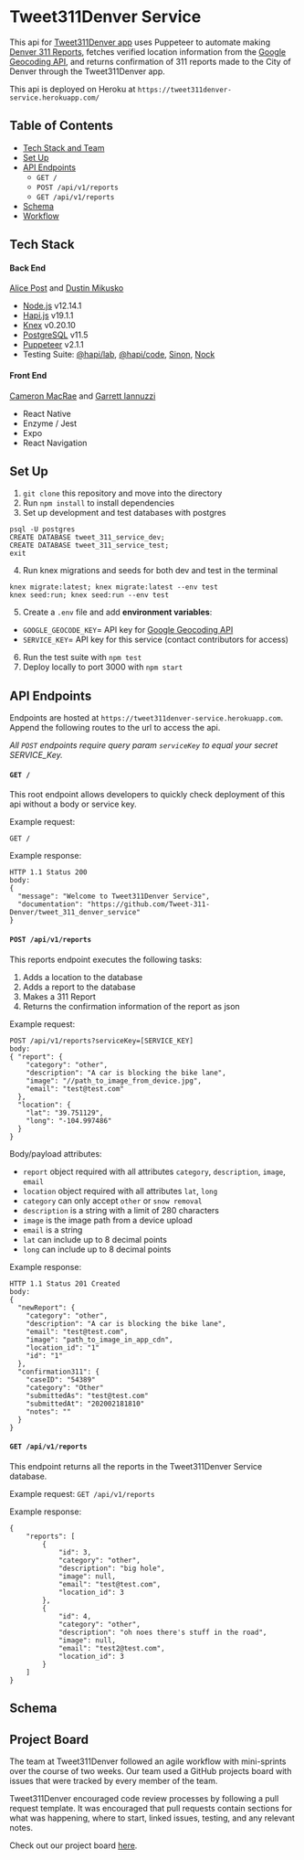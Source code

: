 # Tweet311Denver Service

This api for [Tweet311Denver app](https://github.com/Tweet-311-Denver/tweet_311_denver_ui) uses Puppeteer to automate making [Denver 311 Reports](https://www.denvergov.org/pocketgov/#/report-a-problem), fetches verified location information from the [Google Geocoding API](https://developers.google.com/maps/documentation/geocoding/intro), and returns confirmation of 311 reports made to the City of Denver through the Tweet311Denver app.

This api is deployed on Heroku at `https://tweet311denver-service.herokuapp.com/`


## Table of Contents
- [Tech Stack and Team](#tech-stack)
- [Set Up](#set-up)
- [API Endpoints](#api-endpoints)
  - `GET /`
  - `POST /api/v1/reports`
  - `GET /api/v1/reports`
- [Schema](#schema)
- [Workflow](#project-board)


## Tech Stack
#### Back End

[Alice Post](https://github.com/ap2322) and [Dustin Mikusko](https://github.com/Dustin-Mikusko)

- [Node.js](https://nodejs.org/en/) v12.14.1
- [Hapi.js](https://hapi.dev/) v19.1.1
- [Knex](http://knexjs.org/) v0.20.10
- [PostgreSQL](https://www.postgresql.org/) v11.5
- [Puppeteer](https://pptr.dev/) v2.1.1
- Testing Suite: [@hapi/lab](https://hapi.dev/family/lab/), [@hapi/code](https://hapi.dev/family/code/), [Sinon](https://sinonjs.org/), [Nock](https://www.npmjs.com/package/nock)

#### Front End
  [Cameron MacRae](https://github.com/cammac60) and [Garrett Iannuzzi](https://github.com/Garrett-Iannuzzi)

- React Native
- Enzyme / Jest
- Expo
- React Navigation


## Set Up

1. `git clone` this repository and move into the directory
2. Run `npm install` to install dependencies
3. Set up development and test databases with postgres
```
psql -U postgres
CREATE DATABASE tweet_311_service_dev;
CREATE DATABASE tweet_311_service_test;
exit
```

4. Run knex migrations and seeds for both dev and test in the terminal
```
knex migrate:latest; knex migrate:latest --env test
knex seed:run; knex seed:run --env test
```

5. Create a `.env` file and add **environment variables**:
  - `GOOGLE_GEOCODE_KEY`= API key for [Google Geocoding API](https://developers.google.com/maps/documentation/geocoding/intro)
  - `SERVICE_KEY`= API key for this service (contact contributors for access)
6. Run the test suite with `npm test`
7. Deploy locally to port 3000 with `npm start`


## API Endpoints

Endpoints are hosted at `https://tweet311denver-service.herokuapp.com`. Append the following routes to the url to access the api.

*All `POST` endpoints require query param `serviceKey` to equal your secret SERVICE_Key.*

#### `GET /`

This root endpoint allows developers to quickly check deployment of this api without a body or service key.

Example request:
```
GET /
```

Example response:
```
HTTP 1.1 Status 200
body:
{
  "message": "Welcome to Tweet311Denver Service",
  "documentation": "https://github.com/Tweet-311-Denver/tweet_311_denver_service"
}
```

#### `POST /api/v1/reports`

This reports endpoint executes the following tasks:
1. Adds a location to the database
2. Adds a report to the database
3. Makes a 311 Report
4. Returns the confirmation information of the report as json

Example request:
```
POST /api/v1/reports?serviceKey=[SERVICE_KEY]
body:
{ "report": {
    "category": "other",
    "description": "A car is blocking the bike lane",
    "image": "//path_to_image_from_device.jpg",
    "email": "test@test.com"
  },
  "location": {
    "lat": "39.751129",
    "long": "-104.997486"
  }
}
```

Body/payload attributes:
- `report` object required with all attributes `category`, `description`, `image`, `email`
- `location` object required with all attributes `lat`, `long`
- `category` can only accept `other` or `snow removal`
- `description` is a string with a limit of 280 characters
- `image` is the image path from a device upload
- `email` is a string
- `lat` can include up to 8 decimal points
- `long` can include up to 8 decimal points

Example response:
```
HTTP 1.1 Status 201 Created
body:
{
  "newReport": {
    "category": "other",
    "description": "A car is blocking the bike lane",
    "email": "test@test.com",
    "image": "path_to_image_in_app_cdn",
    "location_id": "1"
    "id": "1"
  },
  "confirmation311": {
    "caseID": "54389"
    "category": "Other"
    "submittedAs": "test@test.com"
    "submittedAt": "202002181810"
    "notes": ""
  }
}
```

#### `GET /api/v1/reports`

This endpoint returns all the reports in the Tweet311Denver Service database.

Example request: `GET /api/v1/reports`

Example response:
```
{
    "reports": [
        {
            "id": 3,
            "category": "other",
            "description": "big hole",
            "image": null,
            "email": "test@test.com",
            "location_id": 3
        },
        {
            "id": 4,
            "category": "other",
            "description": "oh noes there's stuff in the road",
            "image": null,
            "email": "test2@test.com",
            "location_id": 3
        }
    ]
}
```


## Schema



## Project Board

The team at Tweet311Denver followed an agile workflow with mini-sprints over the course of two weeks. Our team used a GitHub projects board with issues that were tracked by every member of the team.

Tweet311Denver encouraged code review processes by following a pull request template. It was encouraged that pull requests contain sections for what was happening, where to start, linked issues, testing, and any relevant notes.

Check out our project board [here](https://github.com/orgs/Tweet-311-Denver/projects).
